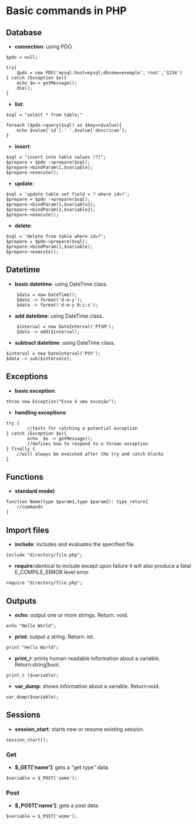 # Basic commands in PHP

## Database
* **connection**: using PDO.
```
$pdo = null;

try{
    $pdo = new PDO('mysql:host=mysql;dbname=exemplo','root','1234')
} catch (Exception $e){
    echo $e-> getMessage();
    die();
}
```
* **list**:
```
$sql = "select * from table;"

foreach ($pdo->query($sql) as $key=>$value){
    echo $value['id'].' '.$value['descricao'];
}
```
* **insert**:
```
$sql = "insert into table values (?)";
$prepare = $pdo ->prepare($sql);
$prepare->bindParam(1,$variable);
$prepare->execute();
```
* **update**:
```
$sql = 'update table set field = ? where id=?';
$prepare = $pdo ->prepare($sql);
$prepare->bindParam(1,$variable1);
$prepare->bindParam(2,$variable2);
$prepare->execute();
```

* **delete**:
```
$sql = 'delete from table where id=?';
$prepare = $pdo->prepare($sql);
$prepare->bindParam(1,$variable);
$prepare->execute();
```

## Datetime
* **basic datetime**: using DateTime class. 
```
    $data = new DateTime();
    $data -> format('d-m-y');
    $data -> format('d-m-y H:i:s');
```
* **add datetime**: using DateTime class. 
```
    $interval = new DateInterval('PT5M');
    $data -> add($interval);
```
* **subtract datetime**: using DateTime class. 
```
$interval = new DateInterval('P5Y');
$data -> sub($intervalo);
```

## Exceptions
* **basic exception**: 
```
throw new Exception("Essa é uma exceção");
```

* **handling exceptions**: 
```
try {
        //tests for catching a potential exception
} catch (Exception $e){
        echo  $e -> getMessage();
        //defines how to respond to a thrown exception
} finally {
    //will always be executed after the try and catch blocks
}
```

## Functions
* **standard model**: 
``` 
function Name(type $param1,type $param2): type_return{
    //commands
}
```

## Import files 
* **include**: includes and evaluates the specified file.
```
include "directory/file.php";
```

* **require**:identical to include except upon failure it will also produce a fatal E_COMPILE_ERROR level error.
```
require "directory/file.php";
```

## Outputs
* **echo**: output one or more strings. Return: void.
``` 
echo "Hello World";
```
* **print**: output a string. Return: int.
``` 
print "Hello World";
```
* **print_r**: prints human-readable information about a variable. Return:string|bool.
``` 
print_r ($variable);
```

* **var_dump**: shows information about a variable. Return:void.
``` 
var_dump($variable);
```


## Sessions
* **session_start**: starts new or resume existing session.
``` 
session_start();
```

### Get
* **$_GET['name']**: gets a "get type" data.
``` 
$variable = $_POST['aome'];
```

### Post
* **$_POST['name']**: gets a post data.
``` 
$variable = $_POST['aome'];
```
